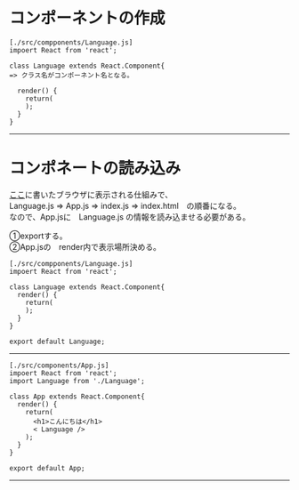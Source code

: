 # コンポーネントの作成
~~~
[./src/compponents/Language.js]
impoert React from 'react';

class Language extends React.Component{
=> クラス名がコンポーネント名となる。

  render() {
    return(
    );
  }
}
~~~
***

# コンポネートの読み込み
[ここ](https://github.com/Tarara33/TIL/blob/main/React/React%E3%83%A1%E3%83%A2.md)に書いたブラウザに表示される仕組みで、    
Language.js => App.js => index.js => index.html　の順番になる。    
なので、App.jsに　Language.js の情報を読み込ませる必要がある。    
    
①exportする。    
②App.jsの　render内で表示場所決める。
~~~
[./src/compponents/Language.js]
impoert React from 'react';

class Language extends React.Component{
  render() {
    return(
    );
  }
}

export default Language;
~~~
***
~~~
[./src/components/App.js]
impoert React from 'react';
import Language from './Language';

class App extends React.Component{
  render() {
    return(
      <h1>こんにちは</h1>
      < Language />
    );
  }
}

export default App;
~~~
***
